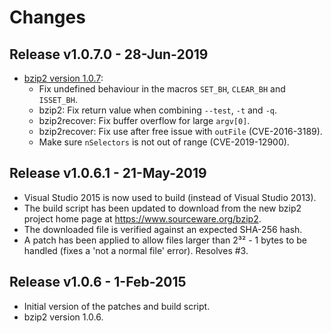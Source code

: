 # Changes

## Release v1.0.7.0 - 28-Jun-2019

- [bzip2 version 1.0.7](<https://sourceware.org/ml/bzip2-devel/2019-q2/msg00022.html>):
  - Fix undefined behaviour in the macros `SET_BH`, `CLEAR_BH`  and `ISSET_BH`.
  - bzip2: Fix return value when combining `--test`, `-t` and `-q`.
  - bzip2recover: Fix buffer overflow for large `argv[0]`.
  - bzip2recover: Fix use after free issue with `outFile` (CVE-2016-3189).
  - Make sure `nSelectors` is not out of range (CVE-2019-12900).


## Release v1.0.6.1 - 21-May-2019

- Visual Studio 2015 is now used to build (instead of Visual Studio 2013).
- The build script has been updated to download from the new bzip2 project home
  page at <https://www.sourceware.org/bzip2>.
- The downloaded file is verified against an expected SHA-256 hash.
- A patch has been applied to allow files larger than 2³² - 1 bytes to be
  handled (fixes a 'not a normal file' error). Resolves #3.


## Release v1.0.6 - 1-Feb-2015

- Initial version of the patches and build script.
- bzip2 version 1.0.6.
